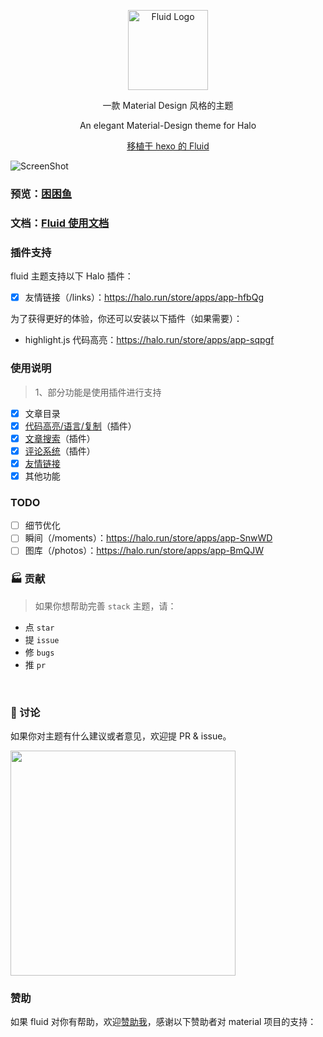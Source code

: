<p align="center">
  <img alt="Fluid Logo" src="https://api.minio.yyds.pink/moony/files/2024/04/fluid3.png" width="128">
</p>

<p align="center">一款 Material Design 风格的主题</p>
<p align="center">An elegant Material-Design theme for Halo</p>
<p align="center"><a target="_blank" href="https://github.com/fluid-dev/hexo-theme-fluid">移植于 hexo 的 Fluid</a></p>

![ScreenShot](https://api.minio.yyds.pink/moony/files/2024/04/fluid2.png)

### 预览：[困困鱼](https://demo.kunkunyu.com?preview-theme=theme-fluid)

### 文档：[Fluid 使用文档](https://docs.kunkunyu.com/docs/fluid)


### 插件支持
fluid 主题支持以下 Halo 插件：

- [X] 友情链接（/links）：https://halo.run/store/apps/app-hfbQg

为了获得更好的体验，你还可以安装以下插件（如果需要）：
- highlight.js 代码高亮：https://halo.run/store/apps/app-sqpgf

### 使用说明
> 1、部分功能是使用插件进行支持  
- [X] 文章目录
- [X] [代码高亮/语言/复制](https://github.com/halo-sigs/plugin-highlightjs)（插件）
- [x] [文章搜索](https://github.com/halo-sigs/plugin-search-widget)（插件）
- [X] [评论系统](https://github.com/halo-sigs/plugin-comment-widget)（插件）
- [x] [友情链接](https://github.com/halo-sigs/plugin-links)
- [x] 其他功能

### TODO
- [ ] 细节优化
- [ ] 瞬间（/moments）：https://halo.run/store/apps/app-SnwWD  
- [ ] 图库（/photos）：https://halo.run/store/apps/app-BmQJW

### 🏭 贡献

> 如果你想帮助完善 `stack` 主题，请：

- 点 `star`
- 提 `issue`
- 修 `bugs`
- 推 `pr`

<br>

### 💬 讨论

如果你对主题有什么建议或者意见，欢迎提 PR & issue。

<img width="360" src="https://api.minio.yyds.pink/moony/files/2024/04/fluid1.jpg" />


### 赞助
如果 fluid 对你有帮助，欢迎[赞助我](https://afdian.net/a/moony_la)，感谢以下赞助者对 material 项目的支持：